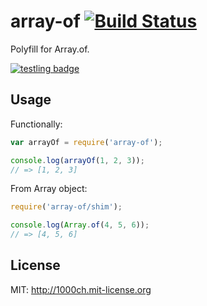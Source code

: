 # array-of [![Build Status](https://travis-ci.org/1000ch/array-of.svg?branch=master)](https://travis-ci.org/1000ch/array-of)

Polyfill for Array.of.

[![testling badge](https://ci.testling.com/1000ch/array-of.png)](https://ci.testling.com/1000ch/array-of)

## Usage

Functionally:

```javascript
var arrayOf = require('array-of');

console.log(arrayOf(1, 2, 3));
// => [1, 2, 3]
```

From Array object:

```javascript
require('array-of/shim');

console.log(Array.of(4, 5, 6));
// => [4, 5, 6]
```

## License

MIT: http://1000ch.mit-license.org
